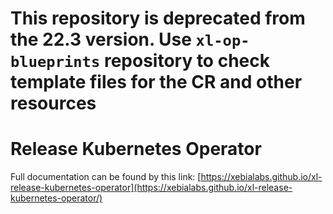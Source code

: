 
# This repository is deprecated from the 22.3 version. Use `xl-op-blueprints` repository to check template files for the CR and other resources

# Release Kubernetes Operator

Full documentation can be found by this link: 
[https://xebialabs.github.io/xl-release-kubernetes-operator](https://xebialabs.github.io/xl-release-kubernetes-operator/)

